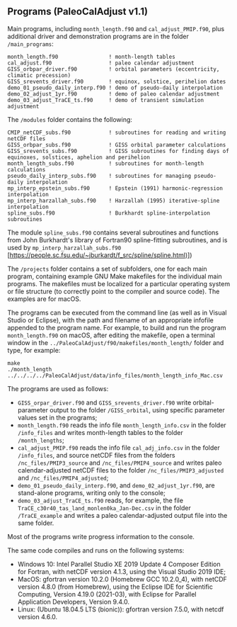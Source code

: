 ## Programs (PaleoCalAdjust v1.1) ##

Main programs, including `month_length.f90` and `cal_adjust_PMIP.f90`, plus additional driver and demonstration programs are in the folder `/main_programs`:

	month_length.f90				! month-length tables
	cal_adjust.f90					! paleo calendar adjustment
	GISS_orbpar_driver.f90			! orbital parameters (eccentricity, climatic precession)
	GISS_srevents_driver.f90		! equinox, solstice, perihelion dates
	demo_01_pseudo_daily_interp.f90	! demo of pseudo-daily interpolation
	demo_02_adjust_1yr.f90			! demo of paleo calendar adjustment
	demo_03_adjust_TraCE_ts.f90		! demo of transient simulation adjustment

The `/modules` folder contains the following:

	CMIP_netCDF_subs.f90			! subroutines for reading and writing netCDF files
	GISS_orbpar_subs.f90			! GISS orbital parameter calculations
	GISS_srevents_subs.f90			! GISS subroutines for finding days of equinoxes, solstices, aphelion and perihelion
	month_length_subs.f90			! subroutines for month-length calculations
	pseudo_daily_interp_subs.f90	! subroutines for managing pseudo-daily interpolation
	mp_interp_epstein_subs.f90		! Epstein (1991) harmonic-regression interpolation
	mp_interp_harzallah_subs.f90	! Harzallah (1995) iterative-spline interpolation
	spline_subs.f90					! Burkhardt spline-interpolation subroutines 

The module `spline_subs.f90` contains several subroutines and functions from John Burkhardt's library of Fortran90 spline-fitting subroutines, and is used by `mp_interp_harzallah_subs.f90` [[https://people.sc.fsu.edu/~jburkardt/f_src/spline/spline.html)]](https://people.sc.fsu.edu/~jburkardt/f_src/spline/spline.html))

The `/projects` folder contains a set of subfolders, one for each main program, containing example GNU Make makefiles for the individual main programs.  The makefiles must be localized for a particular operating system or file structure (to correctly point to the compiler and source code).  The examples are for macOS.

The programs can be executed from the command line (as well as in Visual Studio or Eclipse), with the path and filename of an appropriate infofile appended to the program name.  For example, to build and run the program `month_length.f90` on macOS, after editing the makefile, open a terminal window in the `../PaleoCalAdjust/f90/makefiles/month_length/` folder and type, for example:

	make
	./month_length ../../../../PaleoCalAdjust/data/info_files/month_length_info_Mac.csv

The programs are used as follows:

- `GISS_orpar_driver.f90` and `GISS_srevents_driver.f90` write orbital-parameter output to the folder `/GISS_orbital`, using specific parameter values set in the programs;
- `month_length.f90` reads the info file `month_length_info.csv` in the folder `/info_files` and writes month-length tables to the folder `/month_lengths`;
- `cal_adjust_PMIP.f90` reads the info file `cal_adj_info.csv` in the folder `/info_files`, and source netCDF files from the folders `/nc_files/PMIP3_source` and `/nc_files/PMIP4_source` and writes paleo calendar-adjusted netCDF files to the folder `/nc_files/PMIP3_adjusted` and `/nc_files/PMIP4_adjusted`;
- `demo_01_pseudo_daily_interp.f90`, and `demo_02_adjust_1yr.f90`, are stand-alone programs, writing only to the console;
- `demo_03_adjust_TraCE_ts.f90` reads, for example, the file `TraCE_c30r40_tas_land_monlen0ka_Jan-Dec.csv` in the folder `/TraCE_example` and writes a paleo calendar-adjusted output file into the same folder.

Most of the programs write progress information to the console.

The same code compiles and runs on the following systems:

- Windows 10: Intel Parallel Studio XE 2019 Update 4 Composer Edition for Fortran, with netCDF version 4.1.3, using the Visual Studio 2019 IDE; 
- MacOS: gfortran version 10.2.0 (Homebrew GCC 10.2.0_4), with netCDF version 4.8.0 (from Homebrew), using the Eclipse IDE for Scientific Computing, Version 4.19.0 (2021-03), with Eclipse for Parallel Application Developers, Version 9.4.0.
- Linux: (Ubuntu 18.04.5 LTS (bionic)):  gfortran version 7.5.0, with netcdf version 4.6.0.